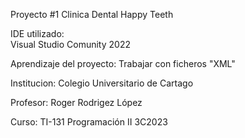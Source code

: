
Proyecto #1 
              Clinica Dental Happy Teeth

IDE utilizado:	
              Visual Studio Comunity 2022
              
Aprendizaje del proyecto:
              Trabajar con ficheros "XML"

Institucion:
              Colegio Universitario de Cartago

Profesor:
              Roger Rodrigez López 

Curso:
              TI-131 Programación II 3C2023


